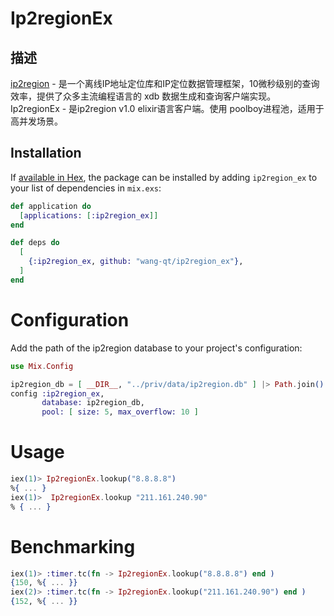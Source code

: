 # Ip2regionEx

## 描述
[ip2region](https://github.com/lionsoul2014/ip2region)   - 是一个离线IP地址定位库和IP定位数据管理框架，10微秒级别的查询效率，提供了众多主流编程语言的 xdb 数据生成和查询客户端实现。
Ip2regionEx - 是ip2region v1.0 elixir语言客户端。使用 poolboy进程池，适用于高并发场景。

## Installation

If [available in Hex](https://hex.pm/docs/publish), the package can be installed
by adding `ip2region_ex` to your list of dependencies in `mix.exs`:

```elixir
def application do
  [applications: [:ip2region_ex]]
end

def deps do
  [
    {:ip2region_ex, github: "wang-qt/ip2region_ex"},
  ]
end
```
# Configuration

Add the path of the ip2region database to your project's configuration:

```elixir
use Mix.Config

ip2region_db = [ __DIR__, "../priv/data/ip2region.db" ] |> Path.join() |> Path.expand()
config :ip2region_ex,
       database: ip2region_db,
       pool: [ size: 5, max_overflow: 10 ]
```


# Usage

```elixir
iex(1)> Ip2regionEx.lookup("8.8.8.8")
%{ ... }
iex(1)>  Ip2regionEx.lookup "211.161.240.90"
% { ... }
```

# Benchmarking

```elixir
iex(1)> :timer.tc(fn -> Ip2regionEx.lookup("8.8.8.8") end )
{150, %{ ... }}
iex(2)> :timer.tc(fn -> Ip2regionEx.lookup("211.161.240.90") end )
{152, %{ ... }}
```
